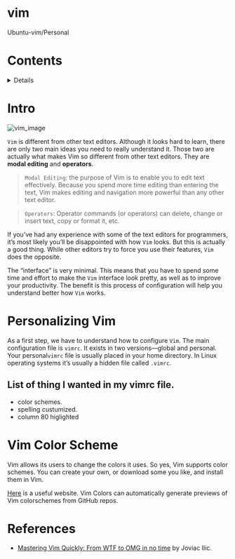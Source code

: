 # vim
Ubuntu-vim/Personal 

# Contents
 <details>

 1. [Intro](https://github.com/mlanca-c/vim#intro)
 2. [Personalizing Vim](https://github.com/mlanca-c/vim#Personalizing-Vim)
 9. [References](https://github.com/mlanca-c/vim#references)

 </details>

# Intro

 ![vim_image](https://external-content.duckduckgo.com/iu/?u=https%3A%2F%2Fseeklogo.com%2Fimages%2FV%2Fvim-logo-A3E02B1F74-seeklogo.com.png&f=1&nofb=1)

 ```Vim``` is different from other text editors. Although it looks hard to learn, there are only two main ideas you need to really understand it. Those two are actually what makes Vim so different from other text editors. They are **modal editing** and **operators**.

 > ```Modal Editing```: the purpose of Vim is to enable you to edit text effectively. Because you spend more time editing than entering the text, Vim makes editing and navigation more powerful than any other text editor.

 > ```Operators```: Operator commands (or operators) can delete, change or insert text, copy or format it, etc.

 If you’ve had any experience with some of the text editors for programmers, it’s most likely you’ll be disappointed with how ```Vim``` looks. But this is actually a good thing. While other editors try to force you use their features, ```Vim``` does the opposite.

 The “interface” is very minimal. This means that you have to spend some time and effort to make the ```Vim``` interface look pretty, as well as to improve your productivity. The benefit is this process of configuration will help you understand better how ```Vim``` works.

# Personalizing Vim

 As a first step, we have to understand how to configure ```Vim```. The main configuration file is ```vimrc```. It exists in two versions—global and personal. Your personal```vimrc``` file is usually placed in your home directory. In Linux operating systems it’s usually a hidden file called ```.vimrc```. 

## List of thing I wanted in my vimrc file.
 * color schemes.
 * spelling custumized.
 * column 80 higlighted

# Vim Color Scheme

 Vim allows its users to change the colors it uses. So yes, Vim supports color schemes. You can create your own, or download some you like, and install them in Vim.

 [Here](http://vimcolors.com/) is a useful website. Vim Colors can automatically generate previews of Vim colorschemes from GitHub repos.

# References

 * [Mastering Vim Quickly: From WTF to OMG in no time](https://www.amazon.com/Mastering-Vim-Quickly-WTF-time/dp/1983325740) by Joviac Ilic.
